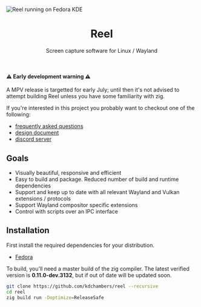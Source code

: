 ![Reel running on Fedora KDE](https://github.com/kdchambers/reel/assets/14359115/7292fa9e-d270-4552-8e3e-f8db05f07ea5)

<h1 align="center">Reel</h1>

<p align="center">Screen capture software for Linux / Wayland</p>
<br/>

#### ⚠️ **Early development warning** ⚠️

A MPV release is targetted for early July; until then it's not advised to attempt building Reel unless you have some familiarity with zig.

If you're interested in this project you probably want to checkout one of the following:

- [frequently asked questions](./doc/FAQ.md)
- [design document](doc/DESIGN.md)
- [discord server](https://discord.gg/fumzzQa575)

## Goals

- Visually beautiful, responsive and efficient
- Easy to build and package. Reduced number of build and runtime dependencies
- Support and keep up to date with all relevant Wayland and Vulkan extensions / protocols
- Support Wayland compositor specific extensions
- Control with scripts over an IPC interface

## Installation

First install the required dependencies for your distribution.

- [Fedora](doc/BUILD_FEDORA.md#Fedora)

To build, you'll need a master build of the zig compiler. The latest verified version is **0.11.0-dev.3132**, but if out of date will be updated soon.

```sh
git clone https://github.com/kdchambers/reel --recursive
cd reel
zig build run -Doptimize=ReleaseSafe
```
